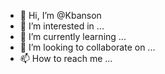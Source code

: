 - 👋 Hi, I’m @Kbanson
- 👀 I’m interested in ...
- 🌱 I’m currently learning ...
- 💞️ I’m looking to collaborate on ...
- 📫 How to reach me ...

<!---
Kbanson/Kbanson is a ✨ special ✨ repository because its `README.md` (this file) appears on your GitHub profile.
You can click the Preview link to take a look at your changes.
--->
